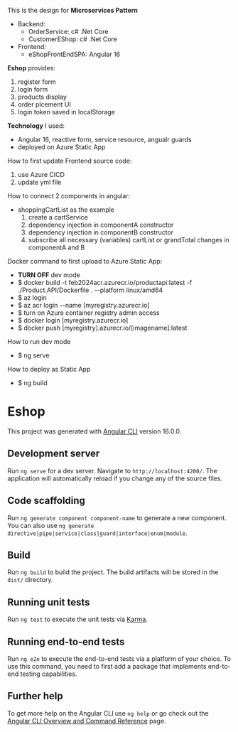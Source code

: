This is the design for **Microservices Pattern**
  - Backend:
    - OrderService: c# .Net Core
    - CustomerEShop: c# .Net Core
  - Frontend:
    - eShopFrontEndSPA: Angular 16 


**Eshop** provides: 
 1. register form
 1. login form
 1. products display
 1. order plcement UI
 1. login token saved in localStorage

**Technology** I used:
 - Angular 16, reactive form, service resource, angualr guards
 - deployed on Azure Static App 

How to first update Frontend source code:
1. use Azure CICD
1. update yml file

How to connect 2 components in angular:
- shoppingCartList as the example
  1. create a cartService
  1. dependency injection in componentA constructor
  1. dependency injection in componentB constructor
  1. subscribe all necessary (variables) cartList or grandTotal changes in componentA and B


Docker command to first upload to Azure Static App: 
- **TURN OFF** dev mode
- $ docker build -t feb2024acr.azurecr.io/productapi:latest -f ./Product.API/Dockerfile . --platform linux/amd64 
- $ az login
- $ az acr login --name [myregistry.azurecr.io]
- $ turn on Azure container registry admin access
- $ docker login [myregistry.azurecr.io]
- $ docker push [myregistry].azurecr.io/[imagename]:latest


How to run dev mode
- $ ng serve

How to deploy as Static App
- $ ng build


# Eshop

This project was generated with [Angular CLI](https://github.com/angular/angular-cli) version 16.0.0.

## Development server

Run `ng serve` for a dev server. Navigate to `http://localhost:4200/`. The application will automatically reload if you change any of the source files.

## Code scaffolding

Run `ng generate component component-name` to generate a new component. You can also use `ng generate directive|pipe|service|class|guard|interface|enum|module`.

## Build

Run `ng build` to build the project. The build artifacts will be stored in the `dist/` directory.

## Running unit tests

Run `ng test` to execute the unit tests via [Karma](https://karma-runner.github.io).

## Running end-to-end tests

Run `ng e2e` to execute the end-to-end tests via a platform of your choice. To use this command, you need to first add a package that implements end-to-end testing capabilities.

## Further help

To get more help on the Angular CLI use `ng help` or go check out the [Angular CLI Overview and Command Reference](https://angular.io/cli) page.
